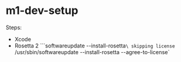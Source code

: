 # m1-dev-setup
Steps:
- Xcode
- Rosetta 2
```softwareupdate --install-rosetta` \
skipping license 
`/usr/sbin/softwareupdate --install-rosetta --agree-to-license`


